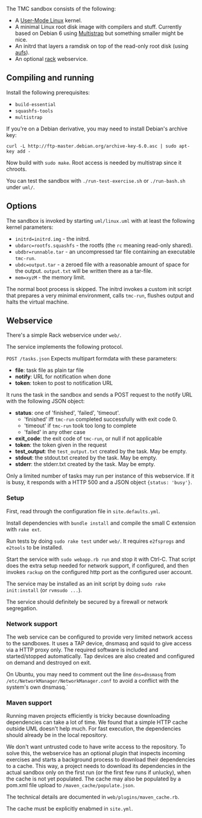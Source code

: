 The TMC sandbox consists of the following:

- A [User-Mode Linux](http://user-mode-linux.sourceforge.net/) kernel.
- A minimal Linux root disk image with compilers and stuff. Currently based on Debian 6 using [Multistrap](http://wiki.debian.org/Multistrap) but something smaller might be nice.
- An initrd that layers a ramdisk on top of the read-only root disk (using [aufs](http://aufs.sourceforge.net/)).
- An optional [rack](http://rack.rubyforge.org/) webservice.

## Compiling and running ##

Install the following prerequisites:

- `build-essential`
- `squashfs-tools`
- `multistrap`

If you're on a Debian derivative, you may need to install Debian's archive key:

    curl -L http://ftp-master.debian.org/archive-key-6.0.asc | sudo apt-key add -

Now build with `sudo make`. Root access is needed by multistrap since it chroots.

You can test the sandbox with `./run-test-exercise.sh` or `./run-bash.sh` under `uml/`.

## Options ##

The sandbox is invoked by starting `uml/linux.uml` with at least the following kernel parameters:

- `initrd=initrd.img` - the initrd.
- `ubdarc=rootfs.squashfs` - the rootfs (the `rc` meaning read-only shared).
- `ubdbr=runnable.tar` - an uncompressed tar file containing an executable `tmc-run`.
- `ubdc=output.tar` - a zeroed file with a reasonable amount of space for the output. `output.txt` will be written there as a tar-file.
- `mem=xyzM` - the memory limit.

The normal boot process is skipped. The initrd invokes a custom init script that prepares a very minimal environment, calls `tmc-run`, flushes output and halts the virtual machine.

## Webservice ##

There's a simple Rack webservice under `web/`.

The service implements the following protocol.

`POST /tasks.json`
Expects multipart formdata with these parameters:

- **file**: task file as plain tar file
- **notify**: URL for notification when done
- **token**: token to post to notification URL

It runs the task in the sandbox and sends a POST request
to the notify URL with the following JSON object:

- **status**: one of 'finished', 'failed', 'timeout'.
    - 'finished' iff `tmc-run` completed successfully with exit code 0.
    - 'timeout' if `tmc-run` took too long to complete
    - 'failed' in any other case
- **exit_code**: the exit code of `tmc-run`, or null if not applicable
- **token**: the token given in the request
- **test_output**: the `test_output.txt` created by the task. May be empty.
- **stdout**: the stdout.txt created by the task. May be empty.
- **stderr**: the stderr.txt created by the task. May be empty.

Only a limited number of tasks may run per instance of this webservice.
If it is busy, it responds with a HTTP 500 and a JSON object `{status: 'busy'}`.

### Setup ###

First, read through the configuration file in `site.defaults.yml`.

Install dependencies with `bundle install` and
compile the small C extension with `rake ext`.

Run tests by doing `sudo rake test` under `web/`. It requires `e2fsprogs` and `e2tools` to be installed.

Start the service with `sudo webapp.rb run` and stop it with Ctrl-C.
That script does the extra setup needed for network support, if configured,
and then invokes `rackup` on the configured http port as the configured user account.

The service may be installed as an init script by doing `sudo rake init:install` (or `rvmsudo ...`).

The service should definitely be secured by a firewall or network segregation.

### Network support ###

The web service can be configured to provide very limited network access to the sandboxes.
It uses a TAP device, dnsmasq and squid to give access via a HTTP proxy only.
The required software is included and started/stopped automatically.
Tap devices are also created and configured on demand and destroyed on exit.

On Ubuntu, you may need to comment out the line `dns=dnsmasq` from `/etc/NetworkManager/NetworkManager.conf` to avoid a conflict with the system's own dnsmasq.`

### Maven support ###

Running maven projects efficiently is tricky because downloading dependencies
can take a lot of time. We found that a simple HTTP cache outside UML
doesn't help much. For fast execution, the dependencies should already be
in the local repository.

We don't want untrusted code to have write access to the repository.
To solve this, the webservice has an optional plugin
that inspects incoming exercises and starts a background process to
download their dependencies to a cache. This way, a project needs to download
its dependencies in the actual sandbox only on the first run (or the first
few runs if unlucky), when the cache is not yet populated.
The cache may also be populated by a pom.xml file upload to `/maven_cache/populate.json`.

The technical details are documented in `web/plugins/maven_cache.rb`.

The cache must be explicitly enabmed in `site.yml`.
